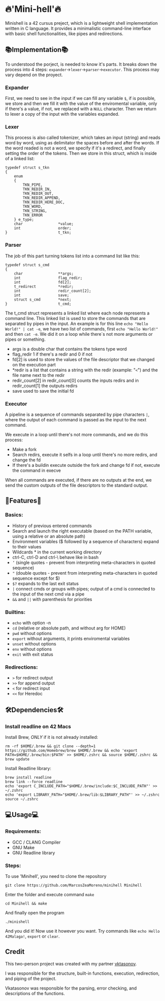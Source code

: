 # 🔥'Mini-hell'🔥

Minishell is a 42 cursus preject, which is a lightweight shell implementation written in C language. It provides a minimalistic command-line interface with basic shell functionalities, like pipes and redirections.

## 📚Implementation📚

To understood the porject, is needed to know it's parts. It breaks down the process into 4 steps: `expander`->`lexer`->`parser`->`executor`. This process may vary depend on the proyect.

### Expander

First, we need to see in the input if we can fill any variable `$`, if is possible, we store and then we fill it with the value of the enviromental variable, only if there's a value, if not, we replaced with a `NULL` character. Then we return to lexer a copy of the input with the variables expanded.

### Lexer

This process is also called tokenizer, which takes an input (string) and reads word by word, using as delimitator the spaces before and after the words. If the word readed is not a word, we specify if it's a redirect, and finally setting the order of the tokens. Then we store in this struct, which is inside of a linked list:

```
typedef struct s_tkn
{
	enum
	{
		TKN_PIPE,
		TKN_REDIR_IN,
		TKN_REDIR_OUT,
		TKN_REDIR_APPEND,
		TKN_REDIR_HERE_DOC,
		TKN_WORD,
		TKN_STRING,
		TKN_ERROR
	} e_type;
	char				*value;
	int					order;
}						t_tkn;
```

### Parser

The job of this part turning tokens list into a command list like this:

```
typedef struct s_cmd
{
	char				**args;
	int					flag_redir;
	int					fd[2];
	t_redirect			*redir;
	int					redir_count[2];
	int					save;
	struct s_cmd		*next;
}						t_cmd;
```

The t_cmd struct represents a linked list where each node represents a command line. This linked list is used to store the commands that are separated by pipes in the input. An example is for this line `echo "Hello World!" | cat -e`, we have two list of commands, first `echo "Hello World!"` and then `cat -e`. We did it on a loop while there`s not more arguments or pipes or something.

 - args 			is a double char that contains the tokens type word
 - flag_redir		1 if there's a redir and 0 if not
 - fd[2]			is used to store the values of the file descriptor that we changed on the execution part
 - *redir			is a list that contains a string with the redir (example: "`<`") and the file name next to the redir
 - redir_count[2]	in redir_count[0] counts the inputs redirs and in redir_count[1] the outputs redirs
  - save			used to save the initial fd

### Executor

A pipeline is a sequence of commands separated by pipe characters `|`, where the output of each command is passed as the input to the next command.

We execute in a loop until there's not more commands, and we do this process:

 - Make a fork
 - Search redirs, execute it selfs in a loop until there's no more redirs, and change the fd
 - If there's a buildin execute outside the fork and change fd if not, execute the command in execve

When all commands are executed, if there are no outputs at the end, we send the custom outputs of the file descriptors to the standard output.

## 🎉Features🎉

### Basics:

- History of previous entered commands
- Search and launch the right executable (based on the PATH variable, using a relative or an absolute path)
- Environment variables ($ followed by a sequence of characters) expand to their values
- Wildcards * in the current working directory
- ctrl-C, ctrl-D and ctrl-\ behave like in bash
- `’` (single quotes - prevent from interpreting meta-characters in quoted sequence)
- `"` (double quotes - prevent from interpreting meta-characters in quoted sequence except for $)
- `$?` expands to the last exit status
- `|` connect cmds or groups with pipes; output of a cmd is connected to the input of the next cmd via a pipe
- `&&` and `||` with parenthesis for priorities

### Builtins:

- `echo` with option -n
- `cd` (relative or absolute path, and without arg for HOME)
- `pwd` without options
- `export` without arguments, it prints enviromental variables
- `unset` without options
- `env` without options
- `exit` with exit status

### Redirections:

- `>` for redirect output
- `>>` for append output
- `<` for redirect input
- `<<` for Heredoc

## 🛠️Dependencies🛠️

### Install readline on 42 Macs

Install Brew, *ONLY* if it is not already installed:

	rm -rf $HOME/.brew && git clone --depth=1 https://github.com/Homebrew/brew $HOME/.brew && echo 'export PATH=$HOME/.brew/bin:$PATH' >> $HOME/.zshrc && source $HOME/.zshrc && brew update

Install Readline library:

	brew install readline
	brew link --force readline
	echo 'export C_INCLUDE_PATH="$HOME/.brew/include:$C_INCLUDE_PATH"' >> ~/.zshrc
	echo 'export LIBRARY_PATH="$HOME/.brew/lib:$LIBRARY_PATH"' >> ~/.zshrc
	source ~/.zshrc
## 💻Usage💻

### Requirements:

- GCC / CLANG Compiler
- GNU Make
- GNU Readline library

### Steps:

To use 'Minihell', you need to clone the repository

	git clone https://github.com/MarcosZeaMoreno/minihell Minihell
	
Enter the folder and execute command `make`

	cd Minihell && make

And finally open the program

	./minishell

And you did it! Now use it however you want.
Try commands like `echo Hello 42Malaga!`, `export` or `clear`.

## Credit
This two-person project was created with my partner [vktasonov](https://github.com/vkatasonov).

I was responsible for the structure, built-in functions, execution, redirection, and piping of the project.

Vkatasonov was responsible for the parsing, error checking, and descriptions of the functions.
